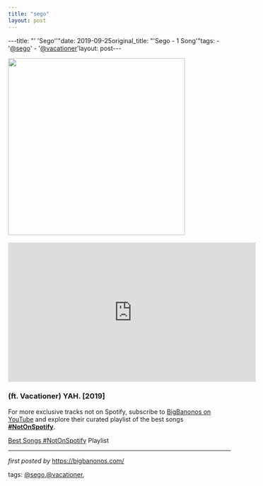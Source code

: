 ```yaml
---
title: "sego"
layout: post
---
```

---title: "' 'Sego''"date: 2019-09-25original_title: "'Sego - 1 Song'"tags:  - '[@sego](/tags/sego/)'  - '[@vacationer](/tags/vacationer/)'layout: post---<div class="separator" ><a href="https://f4.bcbits.com/img/a2437054594_16.jpg" imageanchor="1"><img border="0" src="https://f4.bcbits.com/img/a2437054594_16.jpg" width="400" height="400" data-original-width="700" data-original-height="700" /></a></div><br /><iframe width="560" height="315" src="https://www.youtube.com/embed/videoseries?list=PLtuNtuTatqI3HusEUKzczu5y14f1cjcAf" frameborder="0" allow="accelerometer; autoplay; encrypted-media; gyroscope; picture-in-picture" allowfullscreen></iframe><br /><h3>(ft. Vacationer) YAH. [2019]</h3><!--Subscribe and Playlist Links--><div>    <p>For more exclusive tracks not on Spotify, subscribe to <a href="https://www.youtube.com/[@BigBanonos](/tags/BigBanonos/)" target="_blank">BigBanonos on YouTube</a> and explore their curated playlist of the best songs <strong>[#NotOnSpotify](/tags/NotOnSpotify/)</strong>.</p>    <p><a href="https://www.youtube.com/playlist?list=PLtuNtuTatqI0kFahUCbtbfenC_ET5O_tr" target="_blank">Best Songs [#NotOnSpotify](/tags/NotOnSpotify/) Playlist<br /></a></p></div><hr /><p><em>first posted by</em> <a href="https://bigbanonos.com/" rel="noopener" target="_new">https://bigbanonos.com/</a></p><p>tags: [@sego](/tags/sego/),[@vacationer](/tags/vacationer/),</p>